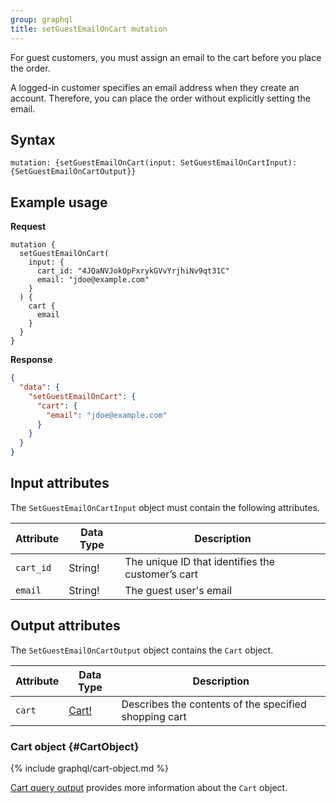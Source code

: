 ```yaml
---
group: graphql
title: setGuestEmailOnCart mutation
---
```


For guest customers, you must assign an email to the cart before you place the order.

A logged-in customer specifies an email address when they create an account. Therefore, you can place the order without explicitly setting the email.

## Syntax

`mutation: {setGuestEmailOnCart(input: SetGuestEmailOnCartInput): {SetGuestEmailOnCartOutput}}`

## Example usage

**Request**

``` text
mutation {
  setGuestEmailOnCart(
    input: {
      cart_id: "4JQaNVJokOpFxrykGVvYrjhiNv9qt31C"
      email: "jdoe@example.com"
    }
  ) {
    cart {
      email
    }
  }
}
```

**Response**

```json
{
  "data": {
    "setGuestEmailOnCart": {
      "cart": {
        "email": "jdoe@example.com"
      }
    }
  }
}
```

## Input attributes

The `SetGuestEmailOnCartInput` object must contain the following attributes.

Attribute |  Data Type | Description
--- | --- | ---
`cart_id` | String! | The unique ID that identifies the customer’s cart
`email` | String! | The guest user's email

## Output attributes

The `SetGuestEmailOnCartOutput` object contains the `Cart` object.

Attribute |  Data Type | Description
--- | --- | ---
`cart` |[ Cart!](#CartObject) | Describes the contents of the specified shopping cart

### Cart object {#CartObject}

{% include graphql/cart-object.md %}

[Cart query output]({{page.baseurl}}/graphql/reference/quote.html#cart-output) provides more information about the `Cart` object.
